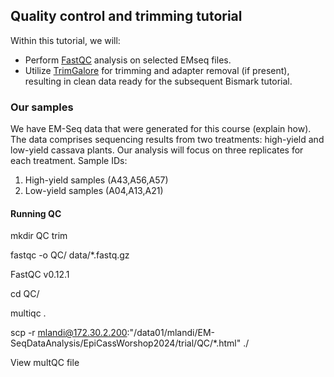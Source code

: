 
## Quality control and trimming tutorial 

Within this tutorial, we will:
 - Perform [FastQC](https://www.bioinformatics.babraham.ac.uk/projects/fastqc/) analysis on selected EMseq files.  
 - Utilize [TrimGalore](https://www.bioinformatics.babraham.ac.uk/projects/fastqc/) for trimming and adapter removal (if present), resulting in clean data ready for the subsequent Bismark tutorial.

### Our samples 
We have EM-Seq data that were generated for this course (explain how). The data comprises sequencing results from two treatments: high-yield and low-yield cassava plants. Our analysis will focus on three replicates for each treatment.
Sample IDs:  
1. High-yield samples (A43,A56,A57)
2. Low-yield samples (A04,A13,A21)

#### Running QC 

mkdir QC trim

fastqc -o QC/ data/*.fastq.gz

FastQC v0.12.1

cd QC/

multiqc .

scp -r  mlandi@172.30.2.200:"/data01/mlandi/EM-SeqDataAnalysis/EpiCassWorshop2024/trial/QC/*.html" ./

View multQC file 
